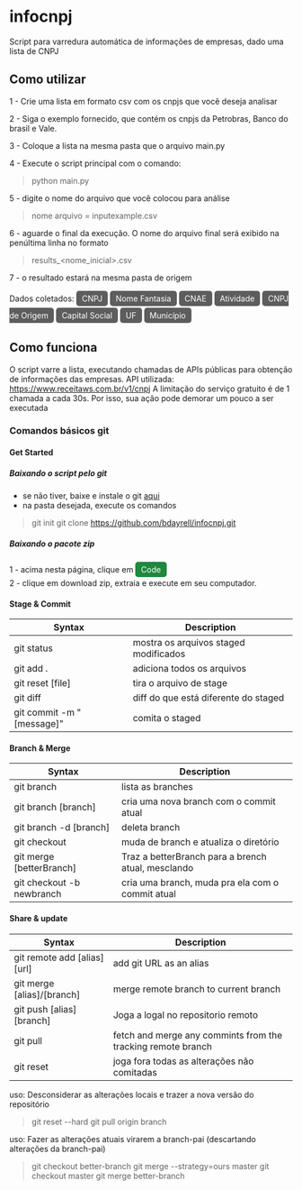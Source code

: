 # infocnpj
Script para varredura automática de informações de empresas, dado uma lista de CNPJ

## Como utilizar
1 - Crie uma lista em formato csv com os cnpjs que você deseja analisar 

2 - Siga o exemplo fornecido, que contém os cnpjs da Petrobras, Banco do brasil e Vale.

3 - Coloque a lista na mesma pasta que o arquivo main.py

4 - Execute o script principal com o comando:
>python main.py

5 - digite o nome do arquivo que você colocou para análise 
>nome arquivo = inputexample.csv

6 - aguarde o final da execução. O nome do arquivo final será exibido na penúltima linha no formato
>results_<nome_inicial>.csv

7 - o resultado estará na mesma pasta de origem

Dados coletados:
<span style="background-color:#5d5d5d; color:white; padding: 5px 10px; border-radius: 5px;line-height: 30px;">CNPJ</span> 
<span style="background-color:#5d5d5d; color:white; padding: 5px 10px; border-radius: 5px;line-height: 30px;">Nome Fantasia</span> 
<span style="background-color:#5d5d5d; color:white; padding: 5px 10px; border-radius: 5px;line-height: 30px;">CNAE</span>
<span style="background-color:#5d5d5d; color:white; padding: 5px 10px; border-radius: 5px;line-height: 30px;">Atividade</span> 
<span style="background-color:#5d5d5d; color:white; padding: 5px 10px; border-radius: 5px; line-height: 30px;">CNPJ de Origem</span>
<span style="background-color:#5d5d5d; color:white; padding: 5px 10px; border-radius: 5px;line-height: 30px;">Capital Social</span>
<span style="background-color:#5d5d5d; color:white; padding: 5px 10px; border-radius: 5px;line-height: 30px;">UF</span>
 <span style="background-color:#5d5d5d; color:white; padding: 5px 10px; border-radius: 5px;line-height: 30px;">Município</span> 



## Como funciona
O script varre a lista, executando chamadas de APIs públicas para obtenção de informações das empresas.
API utilizada: https://www.receitaws.com.br/v1/cnpj
A limitação do serviço gratuito é de 1 chamada a cada 30s. Por isso, sua ação pode demorar um pouco a ser executada

### Comandos básicos git
#### Get Started
##### Baixando o script pelo git
- se não tiver, baixe e instale o git [aqui](https://git-scm.com/downloads)
- na pasta desejada, execute os comandos
>git init
>git clone https://github.com/bdayrell/infocnpj.git

##### Baixando o pacote zip 
1 - acima nesta página, clique em <span style="background-color:#1f883d; color:white; padding: 5px 10px; border-radius: 5px;line-height: 30px;">Code</span>  
2 - clique em download zip, extraia e execute em seu computador.

#### Stage & Commit
|Syntax | Description|
|------- |-----------|
git status | mostra os arquivos staged modificados
git add . |adiciona todos os arquivos
git reset [file] | tira o arquivo de stage
git diff | diff do que está diferente do staged
git commit -m "[message]" | comita o staged 
#### Branch & Merge
|Syntax | Description|
|------- |-----------|
git branch | lista as branches
git branch [branch] | cria uma nova branch com o commit atual
git branch -d [branch] | deleta branch
git checkout | muda de branch e atualiza o diretório
git merge [betterBranch] | Traz a betterBranch para a brench atual, mesclando
git checkout -b newbranch | cria uma branch, muda pra ela com o commit atual
#### Share & update
|Syntax | Description|
|------- |-----------|
git remote add [alias][url] | add git URL as an alias
git merge [alias]/[branch] | merge remote branch to current branch
git push [alias][branch] | Joga a logal no repositorio remoto
git pull | fetch and merge any commints from the tracking remote branch
git reset | joga fora todas as alterações não comitadas


uso: Desconsiderar as alterações locais e trazer a nova versão do repositório
> git reset --hard
> git pull origin branch


uso: Fazer as alterações atuais virarem a branch-pai (descartando alterações da branch-pai)
> git checkout better-branch
> git merge --strategy=ours master
> git checkout master
> git merge better-branch

